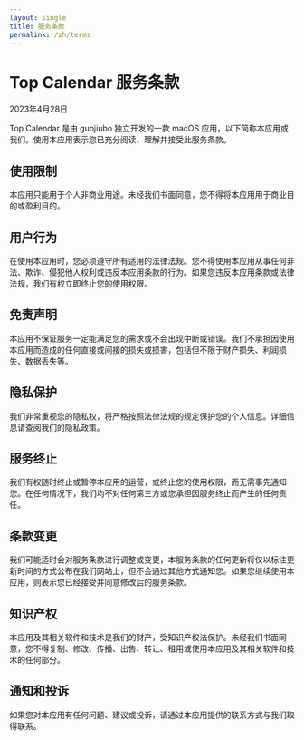 ```yaml
---
layout: single
title: 服务条款
permalink: /zh/terms
---
```


# Top Calendar 服务条款

2023年4月28日

Top Calendar 是由 guojiubo 独立开发的一款 macOS 应用，以下简称本应用或我们。使用本应用表示您已充分阅读、理解并接受此服务条款。

## 使用限制
本应用只能用于个人非商业用途。未经我们书面同意，您不得将本应用用于商业目的或盈利目的。

## 用户行为
在使用本应用时，您必须遵守所有适用的法律法规。您不得使用本应用从事任何非法、欺诈、侵犯他人权利或违反本应用条款的行为。如果您违反本应用条款或法律法规，我们有权立即终止您的使用权限。

## 免责声明
本应用不保证服务一定能满足您的需求或不会出现中断或错误。我们不承担因使用本应用而造成的任何直接或间接的损失或损害，包括但不限于财产损失、利润损失、数据丢失等。

## 隐私保护
我们非常重视您的隐私权，将严格按照法律法规的规定保护您的个人信息。详细信息请查阅我们的隐私政策。

## 服务终止
我们有权随时终止或暂停本应用的运营，或终止您的使用权限，而无需事先通知您。在任何情况下，我们均不对任何第三方或您承担因服务终止而产生的任何责任。

## 条款变更
我们可能适时会对服务条款进行调整或变更，本服务条款的任何更新将仅以标注更新时间的方式公布在我们网站上，但不会通过其他方式通知您。如果您继续使用本应用，则表示您已经接受并同意修改后的服务条款。

## 知识产权
本应用及其相关软件和技术是我们的财产，受知识产权法保护。未经我们书面同意，您不得复制、修改、传播、出售、转让、租用或使用本应用及其相关软件和技术的任何部分。

## 通知和投诉
如果您对本应用有任何问题、建议或投诉，请通过本应用提供的联系方式与我们取得联系。